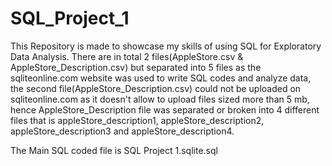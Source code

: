 # SQL_Project_1
This Repository is made to showcase my skills of using SQL for Exploratory Data Analysis.
There are in total 2 files(AppleStore.csv & AppleStore_Description.csv) but separated into 5 files as the sqliteonline.com website was used to write SQL codes and analyze data, the second file(AppleStore_Description.csv) could not be uploaded on sqliteonline.com as it doesn't allow to upload files sized more than 5 mb, hence AppleStore_Description file was separated or broken into 4 different files that is appleStore_description1, appleStore_description2, appleStore_description3 and appleStore_description4.

The Main SQL coded file is SQL Project 1.sqlite.sql
